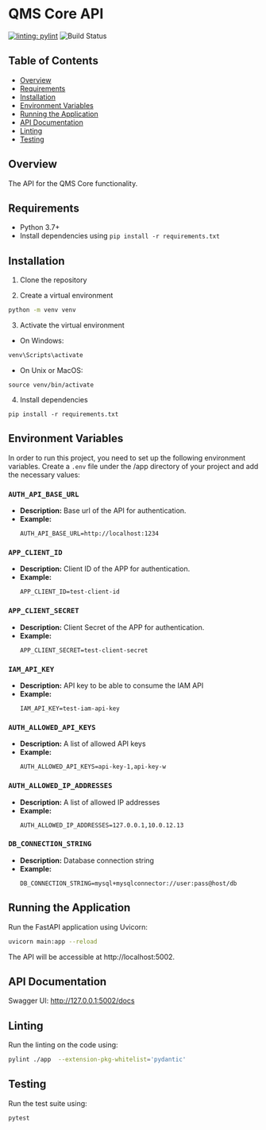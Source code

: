 # QMS Core API
[![linting: pylint](https://img.shields.io/badge/linting-pylint-yellowgreen)](https://github.com/pylint-dev/pylint)
![Build Status](https://github.com/trejosoftdo/qms-core-api/actions/workflows/build.yml/badge.svg)


## Table of Contents
- [Overview](#overview)
- [Requirements](#requirements)
- [Installation](#installation)
- [Environment Variables](#environment-variables)
- [Running the Application](#running-the-application)
- [API Documentation](#api-documentation)
- [Linting](#linting)
- [Testing](#testing)

## Overview

The API for the QMS Core functionality.

## Requirements

- Python 3.7+
- Install dependencies using `pip install -r requirements.txt`

## Installation

1. Clone the repository

2. Create a virtual environment
```bash
python -m venv venv
```

3. Activate the virtual environment
- On Windows:
```bash
venv\Scripts\activate
```

- On Unix or MacOS:
```
source venv/bin/activate
```

4. Install dependencies
```
pip install -r requirements.txt
```


## Environment Variables

In order to run this project, you need to set up the following environment variables. Create a `.env` file under the /app directory of your project and add the necessary values:

### `AUTH_API_BASE_URL`

- **Description:** Base url of the API for authentication.
- **Example:** 
  ```plaintext
  AUTH_API_BASE_URL=http://localhost:1234
  ```

### `APP_CLIENT_ID`

- **Description:** Client ID of the APP for authentication.
- **Example:** 
  ```plaintext
  APP_CLIENT_ID=test-client-id
  ```

### `APP_CLIENT_SECRET`

- **Description:** Client Secret of the APP for authentication.
- **Example:** 
  ```plaintext
  APP_CLIENT_SECRET=test-client-secret
  ```

### `IAM_API_KEY`

- **Description:** API key to be able to consume the IAM API
- **Example:** 
  ```plaintext
  IAM_API_KEY=test-iam-api-key
  ```

### `AUTH_ALLOWED_API_KEYS`

- **Description:** A list of allowed API keys
- **Example:** 
  ```plaintext
  AUTH_ALLOWED_API_KEYS=api-key-1,api-key-w
  ```

### `AUTH_ALLOWED_IP_ADDRESSES`

- **Description:** A list of allowed IP addresses
- **Example:** 
  ```plaintext
  AUTH_ALLOWED_IP_ADDRESSES=127.0.0.1,10.0.12.13
  ```

### `DB_CONNECTION_STRING`

- **Description:** Database connection string
- **Example:** 
  ```plaintext
  DB_CONNECTION_STRING=mysql+mysqlconnector://user:pass@host/db
  ```

## Running the Application
Run the FastAPI application using Uvicorn:
```bash
uvicorn main:app --reload
```

The API will be accessible at http://localhost:5002.

## API Documentation
Swagger UI: http://127.0.0.1:5002/docs

## Linting
Run the linting on the code using:

```bash
pylint ./app  --extension-pkg-whitelist='pydantic'
```

## Testing
Run the test suite using:

```bash
pytest
```
